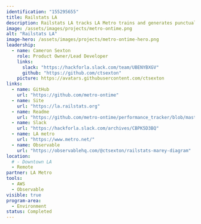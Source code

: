 ```yaml
---
identification: "155295655"
title: Railstats LA
description: Railstats LA tracks LA Metro trains and generates punctuality reports. Our website enables both Metro officials and the public to easily review up-to-date statistics for LA's 6 train lines.
image: /assets/images/projects/metro-ontime.png
alt: "Railstats LA"
image-hero: /assets/images/projects/metro-ontime-hero.png
leadership:
  - name: Cameron Sexton
    role: Product Owner/Lead Developer
    links:
      slack: "https://hackforla.slack.com/team/UBENYBXGV"
      github: "https://github.com/ctsexton"
    picture: https://avatars.githubusercontent.com/ctsexton
links:
  - name: GitHub
    url: "https://github.com/metro-ontime"
  - name: Site
    url: "https://la.railstats.org"
  - name: Readme
    url: "https://github.com/metro-ontime/performance_tracker/blob/master/README.md"
  - name: Slack
    url: "https://hackforla.slack.com/archives/CBPK5D3BQ"
  - name: LA metro
    url: "https://www.metro.net/"
  - name: Observable
    url: "https://observablehq.com/@ctsexton/railstats-marey-diagram"
location:
  # - Downtown LA
  - Remote
partner: LA Metro
tools:
  - AWS
  - Observable
visible: true
program-area:
  - Environment
status: Completed
---
```

